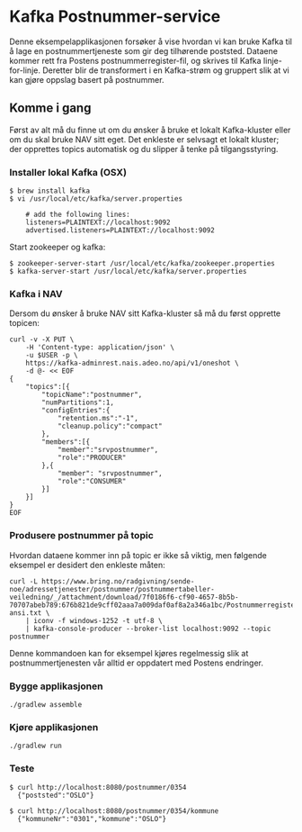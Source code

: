 Kafka Postnummer-service
========================

Denne eksempelapplikasjonen forsøker å vise hvordan vi kan bruke 
Kafka til å lage en postnummertjeneste som gir deg tilhørende poststed.
Dataene kommer rett fra Postens postnummerregister-fil, og skrives til Kafka linje-for-linje. 
Deretter blir de transformert i en Kafka-strøm og gruppert slik at vi kan gjøre oppslag basert på postnummer.

## Komme i gang

Først av alt må du finne ut om du ønsker å bruke et lokalt Kafka-kluster
eller om du skal bruke NAV sitt eget. Det enkleste er selvsagt et lokalt kluster; der opprettes
topics automatisk og du slipper å tenke på tilgangsstyring.

### Installer lokal Kafka (OSX)

```
$ brew install kafka
$ vi /usr/local/etc/kafka/server.properties
    
    # add the following lines:
    listeners=PLAINTEXT://localhost:9092
    advertised.listeners=PLAINTEXT://localhost:9092
```


Start zookeeper og kafka:
```
$ zookeeper-server-start /usr/local/etc/kafka/zookeeper.properties
$ kafka-server-start /usr/local/etc/kafka/server.properties
```

### Kafka i NAV

Dersom du ønsker å bruke NAV sitt Kafka-kluster så må du først opprette topicen:

```
curl -v -X PUT \
    -H 'Content-type: application/json' \
    -u $USER -p \
    https://kafka-adminrest.nais.adeo.no/api/v1/oneshot \
    -d @- << EOF
{
    "topics":[{
        "topicName":"postnummer",
        "numPartitions":1,
        "configEntries":{
            "retention.ms":"-1",
            "cleanup.policy":"compact"
        },
        "members":[{
            "member":"srvpostnummer",
            "role":"PRODUCER"
        },{
            "member": "srvpostnummer",
            "role":"CONSUMER"
        }]
    }]
}
EOF
```

### Produsere postnummer på topic

Hvordan dataene kommer inn på topic er ikke så viktig, men følgende eksempel
er desidert den enkleste måten:

```
curl -L https://www.bring.no/radgivning/sende-noe/adressetjenester/postnummer/postnummertabeller-veiledning/_/attachment/download/7f0186f6-cf90-4657-8b5b-70707abeb789:676b821de9cff02aaa7a009daf0af8a2a346a1bc/Postnummerregister-ansi.txt \
    | iconv -f windows-1252 -t utf-8 \
    | kafka-console-producer --broker-list localhost:9092 --topic postnummer
```

Denne kommandoen kan for eksempel kjøres regelmessig slik at postnummertjenesten
vår alltid er oppdatert med Postens endringer.

### Bygge applikasjonen

```
./gradlew assemble
```

### Kjøre applikasjonen

```
./gradlew run
```

### Teste

```
$ curl http://localhost:8080/postnummer/0354
  {"poststed":"OSLO"}

$ curl http://localhost:8080/postnummer/0354/kommune
  {"kommuneNr":"0301","kommune":"OSLO"}
```
